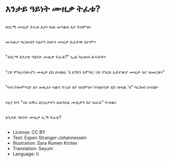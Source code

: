 # እንታይ ዓይነት ሙዚቃ ትፈቱ?

##
ቱሊማ ሙዚቃ ትፈቱ እያ። ኩሉ መዓልቲ እያ ትሰምዕ።

##
መሓዙታ ካርሎስን ኣኒታን እውን ሙዚቃ ይፈትዉ እዮም።

##
"ቱሊማ እንታይ ዓይነት ሙዚቃ ትፈቱ?" ኢሉ ካርሎስ ይሓትት።

##
"ናይ ምዕራባውያን ሙዚቃ ደስ ይብለኒ 'ዩ ይኹን እምበር ናይ ሃገረይ ኢትዮጵያ ሙዚቃ እየ ዝመርጽ።"

##
"ካብ ኮሎምብያ እየ መጺአ። ሳልሳ ጥራይ እየ ዝሰምዕ። ንሳዕስዒት ደስ ዝብል 'ዩ" ካርሎስ ይብል።

##
ኣኒታ ከዓ "ናይ ፍቕሪ ደርፍታትን ዘሐጉሰኒ ሙዚቃን እየ ዝፈቱ" ትብል።

##
እንታይ ዓይነት ሙዚቃ ኢኻ ትፈቱ?

##
* License: CC BY
* Text: Espen Stranger-Johannessen
* Illustration: Sara Rumen Krotev
* Translation: Seyum
* Language: ti
